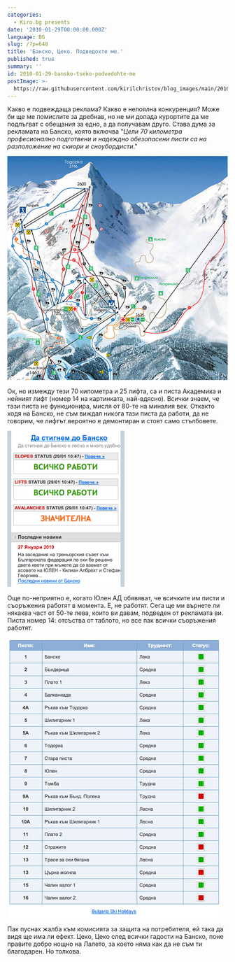 ```yaml
---
categories:
  - Kiro.bg presents
date: '2010-01-29T00:00:00.000Z'
language: BG
slug: /?p=648
title: 'Банско, Цеко. Подведохте ме.'
published: true
summary: ''
id: 2010-01-29-bansko-tseko-podvedohte-me
postImage: >-
  https://raw.githubusercontent.com/kirilchristov/blog_images/main/2010/01/Screen-shot-2010-01-29-at-10.48.26-AM.png
---
```


Какво е подвеждаща реклама? Какво е нелоялна конкуренция? Може би ще ме помислите за дребнав, но не ми допада курортите да ме подлъгват с обещания за едно, а да получавам друго. Става дума за рекламата на Банско, която включва "_Цели 70 километра професионално подготвени и надеждно обезопасени писти са на разположение на скиори и сноубордисти_."

![](https://raw.githubusercontent.com/kirilchristov/blog_images/main/2010/01/Screen-shot-2010-01-29-at-10.48.26-AM.png)

Ок, но измежду тези 70 километра и 25 лифта, са и писта Академика и нейният лифт (номер 14 на картинката, най-вдясно). Всички знаем, че тази писта не функционира, мисля от 80-те на миналия век. Oткакто ходя на Банско, не съм виждал никога тази писта да работи, да не говорим, че лифтът вероятно е демонтиран и стоят само стълбовете.

![](https://raw.githubusercontent.com/kirilchristov/blog_images/main/2010/01/Screen-shot-2010-01-29-at-10.48.51-AM.png)

Още по-неприятно е, когато Юлен АД обявяват, че всичките им писти и съоръжения работят в момента. Е, не работят. Сега ще ми върнете ли някаква част от 50-те лева, които ви давам, подведен от рекламата ви. Писта номер 14: отсъства от таблото, но все пак всички съоръжения работят.

![писти банско](https://raw.githubusercontent.com/kirilchristov/blog_images/main/2010/01/Screen-shot-2010-01-29-at-10.48.13-AM.png)

Пак пуснах жалба към комисията за защита на потребителя, ей така да видя ще има ли ефект. Цеко, Цеко след всички гадости на Банско, поне правите добро нощно на Лалето, за което няма как да не съм ти благодарен. Но толкова.
